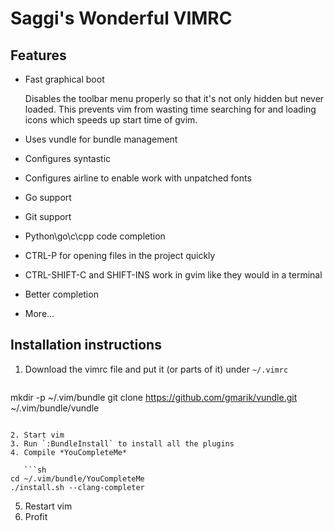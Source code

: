 # Saggi's Wonderful VIMRC

## Features

* Fast graphical boot
  
  Disables the toolbar menu properly so that it's not only hidden but never
  loaded. This prevents vim from wasting time searching for and loading icons
  which speeds up start time of gvim.

* Uses vundle for bundle management
* Configures syntastic
* Configures airline to enable work with unpatched fonts
* Go support
* Git support
* Python\go\c\cpp code completion
* CTRL-P for opening files in the project quickly
* CTRL-SHIFT-C and SHIFT-INS work in gvim like they would in a terminal
* Better completion
* More...

## Installation instructions

1. Download the vimrc file and put it (or parts of it) under `~/.vimrc`

   ```sh
mkdir -p ~/.vim/bundle
git clone https://github.com/gmarik/vundle.git ~/.vim/bundle/vundle
```

2. Start vim
3. Run `:BundleInstall` to install all the plugins
4. Compile *YouCompleteMe*

   ```sh
cd ~/.vim/bundle/YouCompleteMe
./install.sh --clang-completer
```

5. Restart vim
6. Profit
